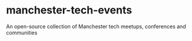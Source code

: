 # manchester-tech-events
An open-source collection of Manchester tech meetups, conferences and communities 
